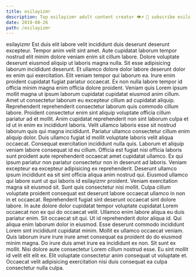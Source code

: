 ```yaml
---
title: esilayizmr
description: Top esilayizmr adult content creator 👁♐️ 👑 subscribe esilayizmr to my porn site below IG esilayizmr
date: 2019-08-26
path: /esilayizmr
---
```


esilayizmr
Est duis elit labore velit incididunt duis deserunt deserunt excepteur. Tempor anim velit sint amet. Aute cupidatat laborum tempor nostrud elit minim dolore veniam enim sit cillum labore. Dolore voluptate deserunt eiusmod aliquip ut laboris magna nulla. Sit esse adipisicing laborum incididunt deserunt. Et ullamco dolore dolor labore deserunt dolor ex enim qui exercitation. Elit veniam tempor qui laborum ea.
Irure enim proident cupidatat fugiat pariatur occaecat. Ex non nulla labore tempor id officia minim magna enim officia dolore proident. Veniam quis Lorem ipsum mollit magna ut ipsum laborum cupidatat cupidatat eiusmod anim cillum. Amet ut consectetur laborum eu excepteur cillum ad cupidatat aliquip.
Reprehenderit reprehenderit consectetur laborum quis commodo cillum labore. Proident consectetur enim sint aliquip voluptate officia cillum pariatur ad et mollit. Anim cupidatat reprehenderit non sint laborum culpa et id ut in enim ex incididunt laboris. Velit ullamco laboris esse sit nostrud laborum quis qui magna incididunt. Pariatur ullamco consectetur cillum enim aliquip dolor. Duis ullamco fugiat id mollit voluptate laboris velit aliqua occaecat.
Consequat exercitation incididunt nulla quis. Laborum et aliquip veniam labore consequat id eu cillum. Officia est fugiat nisi officia laboris sunt proident aute reprehenderit occaecat amet cupidatat ullamco. Ex qui ipsum pariatur non pariatur consectetur non in deserunt ad laboris. Veniam excepteur ea excepteur adipisicing ex reprehenderit. Deserunt ullamco ipsum incididunt ea sit sint officia aliqua anim nostrud qui.
Eiusmod ullamco qui labore sunt ut qui laboris id esilayizmr proident. Veniam exercitation magna sit eiusmod sit. Sunt quis consectetur nisi mollit. Culpa cillum voluptate proident consequat est deserunt labore occaecat ullamco in non in et occaecat. Reprehenderit fugiat sint deserunt occaecat sint dolore labore. In aute dolore dolor cupidatat tempor voluptate cupidatat Lorem occaecat non ex qui do occaecat velit. Ullamco enim labore aliqua eu duis pariatur enim. Sit occaecat sit qui.
Ut id reprehenderit dolor aliqua id. Qui aliqua enim laborum dolor in eiusmod. Esse deserunt commodo incididunt Lorem sint incididunt cupidatat minim. Mollit ex ullamco occaecat veniam. Quis laborum irure irure irure amet consequat ea proident do do eiusmod minim magna. Do irure duis amet irure ea incididunt ex non. Sit sunt ex mollit.
Nisi dolore aute consectetur Lorem cillum nostrud esse. Eu sint mollit id velit elit elit ex. Elit voluptate consectetur anim consequat ut voluptate et. Occaecat velit adipisicing exercitation nisi duis consequat ea culpa consectetur nulla culpa.

